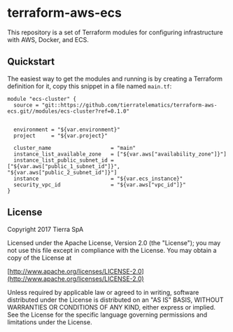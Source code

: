 # terraform-aws-ecs

This repository is a set of Terraform modules for configuring infrastructure with AWS, Docker, and ECS.

## Quickstart

The easiest way to get the modules and running is by creating a Terraform definition for it, copy this snippet in a file
named `main.tf`:

```hcl
module "ecs-cluster" {
  source = "git::https://github.com/tierratelematics/terraform-aws-ecs.git//modules/ecs-cluster?ref=0.1.0"


  environment = "${var.environment}"
  project     = "${var.project}"

  cluster_name                   = "main"
  instance_list_available_zone   = ["${var.aws["availability_zone"]}"]
  instance_list_public_subnet_id = ["${var.aws["public_1_subnet_id"]}", "${var.aws["public_2_subnet_id"]}"]
  instance                       = "${var.ecs_instance}"
  security_vpc_id                = "${var.aws["vpc_id"]}"
}
```

## License

Copyright 2017 Tierra SpA

Licensed under the Apache License, Version 2.0 (the "License");
you may not use this file except in compliance with the License.
You may obtain a copy of the License at

[http://www.apache.org/licenses/LICENSE-2.0](http://www.apache.org/licenses/LICENSE-2.0)

Unless required by applicable law or agreed to in writing, software
distributed under the License is distributed on an "AS IS" BASIS,
WITHOUT WARRANTIES OR CONDITIONS OF ANY KIND, either express or implied.
See the License for the specific language governing permissions and
limitations under the License.